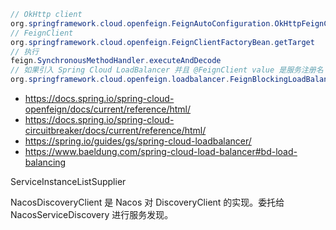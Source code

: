 ```java
// OkHttp client
org.springframework.cloud.openfeign.FeignAutoConfiguration.OkHttpFeignConfiguration.okHttpClient
// FeignClient
org.springframework.cloud.openfeign.FeignClientFactoryBean.getTarget
// 执行
feign.SynchronousMethodHandler.executeAndDecode
// 如果引入 Spring Cloud LoadBalancer 并且 @FeignClient value 是服务注册名
org.springframework.cloud.openfeign.loadbalancer.FeignBlockingLoadBalancerClient.execute
```

- https://docs.spring.io/spring-cloud-openfeign/docs/current/reference/html/
- https://docs.spring.io/spring-cloud-circuitbreaker/docs/current/reference/html/
- https://spring.io/guides/gs/spring-cloud-loadbalancer/
- https://www.baeldung.com/spring-cloud-load-balancer#bd-load-balancing

ServiceInstanceListSupplier  

NacosDiscoveryClient 是 Nacos 对 DiscoveryClient 的实现。委托给 NacosServiceDiscovery 进行服务发现。
